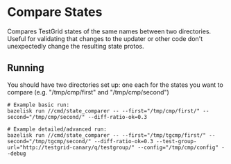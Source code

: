# Compare States
Compares TestGrid states of the same names between two directories. Useful for validating that
changes to the updater or other code don't unexpectedly change the resulting state protos.

## Running
You should have two directories set up: one each for the states you want to compare (e.g. "/tmp/cmp/first" and "/tmp/cmp/second")

```shell
# Example basic run:
bazelisk run //cmd/state_comparer -- --first="/tmp/cmp/first/" --second="/tmp/cmp/second/" --diff-ratio-ok=0.3

# Example detailed/advanced run:
bazelisk run //cmd/state_comparer -- --first="/tmp/tgcmp/first/" --second="/tmp/tgcmp/second/" --diff-ratio-ok=0.3 --test-group-url="http://testgrid-canary/q/testgroup/" --config="/tmp/cmp/config" --debug
```